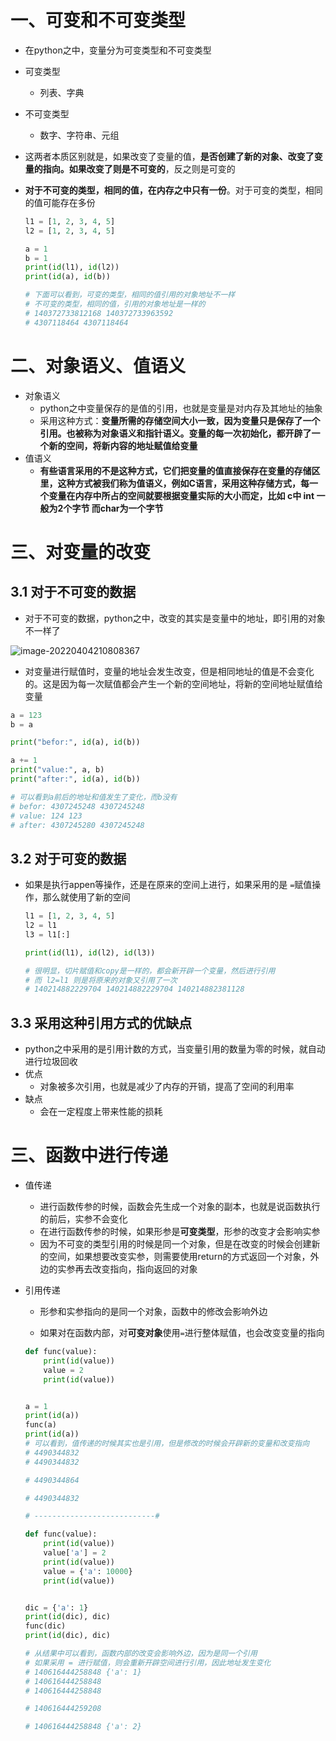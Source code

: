 # 一、可变和不可变类型

-  在python之中，变量分为可变类型和不可变类型

  - 可变类型
    - 列表、字典
  - 不可变类型
    - 数字、字符串、元组

- 这两者本质区别就是，如果改变了变量的值，**是否创建了新的对象、改变了变量的指向。如果改变了则是不可变的**，反之则是可变的

- **对于不可变的类型，相同的值，在内存之中只有一份**。对于可变的类型，相同的值可能存在多份

  ```python
  l1 = [1, 2, 3, 4, 5]
  l2 = [1, 2, 3, 4, 5]
  
  a = 1
  b = 1
  print(id(l1), id(l2))
  print(id(a), id(b))
  
  # 下面可以看到，可变的类型，相同的值引用的对象地址不一样
  # 不可变的类型，相同的值，引用的对象地址是一样的
  # 140372733812168 140372733963592 
  # 4307118464 4307118464
  
  ```

# 二、对象语义、值语义

- 对象语义
  - python之中变量保存的是值的引用，也就是变量是对内存及其地址的抽象
  - 采用这种方式：**变量所需的存储空间大小一致，因为变量只是保存了一个引用。也被称为对象语义和指针语义。变量的每一次初始化，都开辟了一个新的空间，将新内容的地址赋值给变量**
- 值语义
  - **有些语言采用的不是这种方式，它们把变量的值直接保存在变量的存储区里，这种方式被我们称为值语义，例如C语言，采用这种存储方式，每一个变量在内存中所占的空间就要根据变量实际的大小而定，比如 c中 int 一般为2个字节 而char为一个字节**

# 三、对变量的改变

## 3.1 对于不可变的数据

- 对于不可变的数据，python之中，改变的其实是变量中的地址，即引用的对象不一样了

![image-20220404210808367](https://yrecord.oss-cn-hangzhou.aliyuncs.com/picture/202206192308209.png)	

- 对变量进行赋值时，变量的地址会发生改变，但是相同地址的值是不会变化的。这是因为每一次赋值都会产生一个新的空间地址，将新的空间地址赋值给变量

```python
a = 123
b = a

print("befor:", id(a), id(b))

a += 1
print("value:", a, b)
print("after:", id(a), id(b))

# 可以看到a前后的地址和值发生了变化，而b没有
# befor: 4307245248 4307245248
# value: 124 123
# after: 4307245280 4307245248
```

## 3.2 对于可变的数据

- 如果是执行appen等操作，还是在原来的空间上进行，如果采用的是 `=`赋值操作，那么就使用了新的空间

  ```python
  l1 = [1, 2, 3, 4, 5]
  l2 = l1
  l3 = l1[:]
  
  print(id(l1), id(l2), id(l3))
  
  # 很明显，切片赋值和copy是一样的，都会新开辟一个变量，然后进行引用
  # 而 l2=l1 则是将原来的对象又引用了一次
  # 140214882229704 140214882229704 140214882381128
  
  ```

## 3.3 采用这种引用方式的优缺点

- python之中采用的是引用计数的方式，当变量引用的数量为零的时候，就自动进行垃圾回收
- 优点
  - 对象被多次引用，也就是减少了内存的开销，提高了空间的利用率
- 缺点
  - 会在一定程度上带来性能的损耗

# 三、函数中进行传递

- 值传递

  - 进行函数传参的时候，函数会先生成一个对象的副本，也就是说函数执行的前后，实参不会变化
  - 在进行函数传参的时候，如果形参是**可变类型**，形参的改变才会影响实参
  - 因为不可变的类型引用的时候是同一个对象，但是在改变的时候会创建新的空间，如果想要改变实参，则需要使用return的方式返回一个对象，外边的实参再去改变指向，指向返回的对象

- 引用传递

  - 形参和实参指向的是同一个对象，函数中的修改会影响外边

  - 如果对在函数内部，对**可变对象**使用`=`进行整体赋值，也会改变变量的指向

  ```python
  def func(value):
      print(id(value))
      value = 2
      print(id(value))
  
  
  a = 1
  print(id(a))
  func(a)
  print(id(a))
  # 可以看到，值传递的时候其实也是引用，但是修改的时候会开辟新的变量和改变指向
  # 4490344832
  # 4490344832
  
  # 4490344864
  
  # 4490344832
  
  # ---------------------------#
  
  def func(value):
      print(id(value))
      value['a'] = 2
      print(id(value))
      value = {'a': 10000}
      print(id(value))
  
  
  dic = {'a': 1}
  print(id(dic), dic)
  func(dic)
  print(id(dic), dic)
  
  # 从结果中可以看到，函数内部的改变会影响外边，因为是同一个引用
  # 如果采用 = 进行赋值，则会重新开辟空间进行引用，因此地址发生变化
  # 140616444258848 {'a': 1}
  # 140616444258848
  # 140616444258848
  
  # 140616444259208
  
  # 140616444258848 {'a': 2}
  ```

  